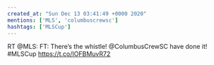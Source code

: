 ```yaml
---
created_at: "Sun Dec 13 03:41:49 +0000 2020"
mentions: ['MLS', 'columbuscrewsc']
hashtags: ['MLSCup']
---
```


RT @MLS: FT: There’s the whistle! @ColumbusCrewSC have done it! #MLSCup https://t.co/IOFBMuvR72